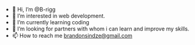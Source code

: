 - 👋 Hi, I’m @B-rigg
- 👀 I’m interested in web development.
- 🌱 I’m currently learning coding
- 💞️ I’m looking for partners with whom i can learn and improve my skills.
- 📫 How to reach me brandonsindze@gmail.com

<!---
B-rigg/B-rigg is a ✨ special ✨ repository because its `README.md` (this file) appears on your GitHub profile.
You can click the Preview link to take a look at your changes.
--->
